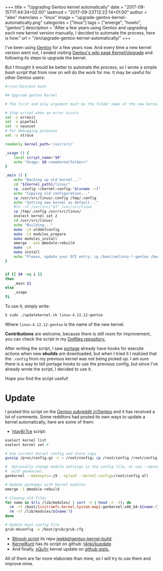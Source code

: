 +++
title = "Upgrading Gentoo kernel automatically"
date = "2017-09-15T17:44:34+02:00"
lastmod = "2017-09-23T12:22:14+01:00"
author = "alex"
mainclass = "linux"
image = "upgrade-gentoo-kernel-automatically.png"
categories = ["linux"]
tags = ["emerge", "howto", "gentoo"]
description = "After a few years using Gentoo and upgrading each new kernel version manually, I decided to automate the process, here is how."
url = "/en/upgrade-gentoo-kernel-automatically/"
+++


I've been using [Gentoo](https://elbauldelprogramador.com/en/tags/gentoo "Posts about Gentoo") for a few years now. And every time a new kernel version went out, I ended visiting <a href="https://wiki.gentoo.org/wiki/Kernel/Upgrade" target="_blank" title="Gentoo's wiki Kernel/Upgrade page">Gentoo's wiki page Kernel/Upgrade</a> and following its steps to upgrade the kernel.

But I thought it would be better to automate the process, so I wrote a simple *bash script* that from now on will do the work for me. It may be useful for other Gentoo users:

```bash
#!/usr/bin/env bash

## Upgrade gentoo kernel

# The first and only argument must be the folder name of the new kernel.

# Stop script when an error occurs
set -o errexit
set -o pipefail
set -o nounset
# For debugging purposes
set -o xtrace

readonly kernel_path='/usr/src/'

_usage () {
    local script_name="$0"
    echo "Usage: $0 <newkernelfolder>"
}

_main () {
    echo "Backing up old kernel..."
    cd "${kernel_path}/linux/"
    cp .config ~/kernel-config-"$(uname -r)"
    echo "Copying old configuration..."
    cp /usr/src/linux/.config /tmp/.config
    echo "Setting new kernel as default..."
    #ln -sf /usr/src/"$1" /usr/src/linux
    cp /tmp/.config /usr/src/linux/
    eselect kernel set 2
    cd /usr/src/linux/
    echo "Building..."
    make -j4 olddefconfig
    make -j4 modules_prepare
    make modules_install
    emerge --ask @module-rebuild
    make -j4
    make install
    echo "Please, update your EFI entry: cp /boot/vmlinuz-*-gentoo /boot/efi/boot/bootx64.efi"
}


if [[ $# -eq 1 ]]
then
    _main $1
else
    _usage
fi
```

To use it, simply write:

```bash
$ sudo ./updatekernel.sh linux-4.12.12-gentoo
```

Where `linux-4.12.12-gentoo` is the name of the new kernel.

**Contributions** are welcome, because there is still room for improvement, you can check the script in my <a href="https://github.com/elbaulp/dotfiles/blob/master/home/bin/updatekernel.sh" target="_blank" title="elbaulp/dotfiles">Dotfiles repository.</a>


<!--more--><!--ad-->

After writing the script, I saw [portage](https://elbauldelprogramador.com/en/tags/portage/ "portage posts") already have hooks for execute actions when new **ebuilds** are downloaded, but when I tried it I realized that the `.config` from my previous kernel was not being picked up. I am sure there is a way to tell portage hooks to use the previous config, but since I've already wrote the script, I decided to use it.

Hope you find the script useful!

# Update

I posted this script on the <a href="https://www.reddit.com/r/Gentoo/comments/70b8sl/upgrading_gentoo_kernel_automatically/" target="_blank" title="Gentoo Subreddit /r/Gentoo">Gentoo subreddit /r/Gentoo</a> and it has received a lot of comments. Some redditors had posted its own ways to update a kernel automatically, here are some of them:

- <a href="https://www.reddit.com/r/Gentoo/comments/70b8sl/upgrading_gentoo_kernel_automatically/dn1zjmj/" target="_blank" title="htay6r7ce script">htay6r7ce</a> script:

```bash
eselect kernel list
eselect kernel set #

# Use current kernel config and store copy
gunzip /proc/config.gz -c > /root/config; cp /root/config /root/config-$(uname -r)

#  Optionally change module settings in the config file, or use --menuconfig
#  with genkernel.
genkernel --makeopts=-j9 --splash --kernel-config=/root/config all

# Update packages with kernel modules
emerge -1 @module-rebuild

# Cleanup old files
for name in $(ls /lib/modules/ | sort -V | head -n -3); do
  rm -rf /boot/{initramfs,kernel,System.map}-genkernel-x86_64-${name:?}
  rm -rf /lib/modules/${name:?}
done

# Update boot config file
grub-mkconfig -o /boot/grub/grub.cfg
```

- <a href="https://www.reddit.com/r/Gentoo/comments/70b8sl/upgrading_gentoo_kernel_automatically/dn3x5hp/" target="_blank" title="Btirooh Script">Btirooh script</a> its repo <a href="https://github.com/jeekkd/gentoo-kernel-build" target="_blank" title="jeekkd/gentoo-kernel-build">jeekkd/gentoo-kernel-build</a>.
- <a href="https://www.reddit.com/r/Gentoo/comments/70b8sl/upgrading_gentoo_kernel_automatically/dn32vf3/" target="_blank" title="KernelKunt">KernelKunt</a> has its script on github: <a href="https://github.com/t4nki/kupdate" target="_blank" title="t4nki/kupdate">t4nki/kupdate</a>
- And finally, <a href="https://www.reddit.com/r/Gentoo/comments/70b8sl/upgrading_gentoo_kernel_automatically/dn2tgbk/" target="_blank" title="sQu1rr">sQu1rr</a> kernel update on <a href="https://gist.github.com/sQu1rr/6d40a81a40de44b5f4e5b2b50899f888" target="_blank" title="Github Gists">github gists.</a>

All of them are far more elaborate than mine, so I will try to use them and improve mine.
